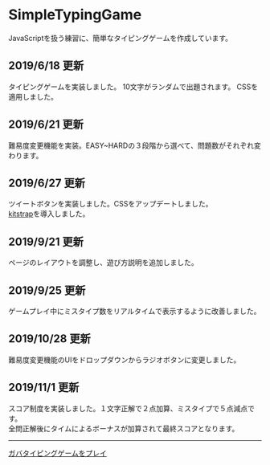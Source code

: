 # SimpleTypingGame
JavaScriptを扱う練習に、簡単なタイピングゲームを作成しています。　　　

## 2019/6/18 更新
タイピングゲームを実装しました。
10文字がランダムで出題されます。
CSSを適用しました。



## 2019/6/21 更新
難易度変更機能を実装。EASY~HARDの３段階から選べて、問題数がそれぞれ変わります。



## 2019/6/27 更新
ツイートボタンを実装しました。CSSをアップデートしました。<br>
[kitstrap](https://github.com/mtsgi/kitstrap)を導入しました。



## 2019/9/21 更新
ページのレイアウトを調整し、遊び方説明を追加しました。



## 2019/9/25 更新
ゲームプレイ中にミスタイプ数をリアルタイムで表示するように改善しました。



## 2019/10/28 更新
難易度変更機能のUIをドロップダウンからラジオボタンに変更しました。


## 2019/11/1 更新
スコア制度を実装しました。１文字正解で２点加算、ミスタイプで５点減点です。<br>
全問正解後にタイムによるボーナスが加算されて最終スコアとなります。


<hr>
   
[ガバタイピングゲームをプレイ](https://ne30megane.github.io/SimpleTypingGame/)
